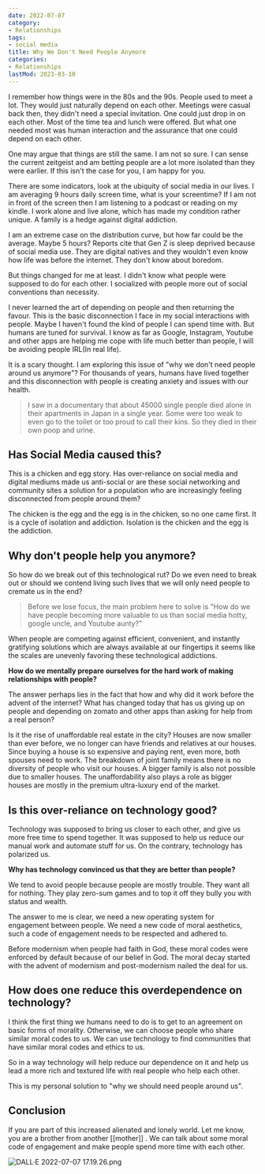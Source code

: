 ```yaml
---
date: 2022-07-07
category:
- Relationships
tags:
- social media
title: Why We Don't Need People Anymore
categories:
- Relationships
lastMod: 2023-03-10
---
```

I remember how things were in the 80s and the 90s. People used to meet a lot. They would just naturally depend on each other. Meetings were casual back then, they didn't need a special invitation. One could just drop in on each other. Most of the time tea and lunch were offered. But what one needed most was human interaction and the assurance that one could depend on each other.

One may argue that things are still the same. I am not so sure. I can sense the current zeitgeist and am betting people are a lot more isolated than they were earlier. If this isn't the case for you, I am happy for you.

There are some indicators, look at the ubiquity of social media in our lives. I am averaging 9 hours daily screen time, what is your screentime? If I am not in front of the screen then I am listening to a podcast or reading on my kindle. I work alone and live alone, which has made my condition rather unique. A family is a hedge against digital addiction.

I am an extreme case on the distribution curve, but how far could be the average. Maybe 5 hours? Reports cite that Gen Z is sleep deprived because of social media use. They are digital natives and they wouldn't even know how life was before the internet. They don't know about boredom. 

But things changed for me at least. I didn't know what people were supposed to do for each other. I socialized with people more out of social conventions than necessity. 

I never learned the art of depending on people and then returning the favour. This is the basic disconnection I face in my social interactions with people. Maybe I haven't found the kind of people I can spend time with. But humans are tuned for survival. I know as far as Google, Instagram,  Youtube and other apps are helping me cope with life much better than people, I will be avoiding people IRL(In real life).

It is a scary thought. I am exploring this issue of "why we don't need people around us anymore"? For thousands of years, humans have lived together and this disconnection with people is creating anxiety and issues with our health. 

> I saw in a documentary that about 45000 single people died alone in their apartments in Japan in a single year. Some were too weak to even go to the toilet or too proud to call their kins. So they died in their own poop and urine.
## Has Social Media caused this?

This is a chicken and egg story. Has over-reliance on social media and digital mediums made us anti-social or are these social networking and community sites a solution for a population who are increasingly feeling disconnected from people around them? 

The chicken is the egg and the egg is in the chicken, so no one came first. It is a cycle of isolation and addiction. Isolation is the chicken and the egg is the addiction.

## Why don't people help you anymore?

So how do we break out of this technological rut? Do we even need to break out or should we contend living such lives that we will only need people to cremate us in the end? 

> Before we lose focus, the main problem here to solve is "How do we have people becoming more valuable to us than social media hotty, google uncle, and Youtube aunty?"

When people are competing against efficient, convenient, and instantly gratifying solutions which are always available at our fingertips it seems like the scales are unevenly favoring these technological addictions.

**How do we mentally prepare ourselves for the hard work of making relationships with people?**

 The answer perhaps lies in the fact that how and why did it work before the advent of the internet? What has changed today that has us giving up on people and depending on zomato and other apps than asking for help from a real person?  

Is it the rise of unaffordable real estate in the city? Houses are now smaller than ever before, we no longer can have friends and relatives at our houses. Since buying a house is so expensive and paying rent, even more, both spouses need to work. The breakdown of joint family means there is no diversity of people who visit our houses. A  bigger family is also not possible due to smaller houses. The unaffordability also plays a role as bigger houses are mostly in the premium ultra-luxury end of the market.

## Is this over-reliance on technology good?

Technology was supposed to bring us closer to each other, and give us more free time to spend together. It was supposed to help us reduce our manual work and automate stuff for us. On the contrary, technology has polarized us. 

**Why has technology convinced us that they are better than people?** 

We tend to avoid people because people are mostly trouble. They want all for nothing. They play zero-sum games and to top it off they bully you with status and wealth. 

The answer to me is clear, we need a new operating system for engagement between people. We need a new code of moral aesthetics, such a code of engagement needs to be respected and adhered to. 

Before modernism when people had faith in God, these moral codes were enforced by default because of our belief in God. The moral decay started with the advent of modernism and post-modernism nailed the deal for us.

## How does one reduce this overdependence on technology?

I think the first thing we humans need to do is to get to an agreement on basic forms of morality. Otherwise, we can choose people who share similar moral codes to us. We can use technology to find communities that have similar moral codes and ethics to us.

So in a way technology will help reduce our dependence on it and help us lead a more rich and textured life with real people who help each other.

This is my personal solution to "why we should need people around us".

## Conclusion

If you are part of this increased alienated and lonely world. Let me know, you are a brother from another [[mother]] . We can talk about some moral code of engagement and make people spend more time with each other. 

![DALL·E 2022-07-07 17.19.26.png](https://mataroa.blog/images/cd93c9a3.png)
